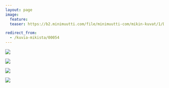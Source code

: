 ```yaml
---
layout: page
image:
  feature:
  teaser: https://b2.minimuutti.com/file/minimuutti-com/mikin-kuvat/1/DSC34512-245px.jpg

redirect_from:
  - /kuvia-mikista/00054
---
```


![](https://b2.minimuutti.com/file/minimuutti-com/mikin-kuvat/1/DSC34517-800px.jpg)

![](https://b2.minimuutti.com/file/minimuutti-com/mikin-kuvat/1/DSC34515-800px.jpg)

![](https://b2.minimuutti.com/file/minimuutti-com/mikin-kuvat/1/DSC34514-800px.jpg)

![](https://b2.minimuutti.com/file/minimuutti-com/mikin-kuvat/1/DSC34512-800px.jpg)
